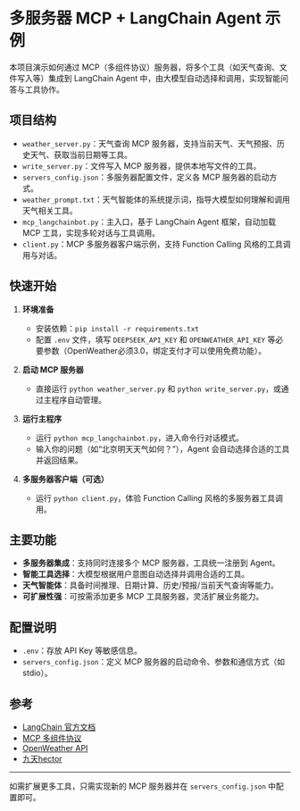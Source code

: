 # 多服务器 MCP + LangChain Agent 示例

本项目演示如何通过 MCP（多组件协议）服务器，将多个工具（如天气查询、文件写入等）集成到 LangChain Agent 中，由大模型自动选择和调用，实现智能问答与工具协作。

## 项目结构

- `weather_server.py`：天气查询 MCP 服务器，支持当前天气、天气预报、历史天气、获取当前日期等工具。
- `write_server.py`：文件写入 MCP 服务器，提供本地写文件的工具。
- `servers_config.json`：多服务器配置文件，定义各 MCP 服务器的启动方式。
- `weather_prompt.txt`：天气智能体的系统提示词，指导大模型如何理解和调用天气相关工具。
- `mcp_langchainbot.py`：主入口，基于 LangChain Agent 框架，自动加载 MCP 工具，实现多轮对话与工具调用。
- `client.py`：MCP 多服务器客户端示例，支持 Function Calling 风格的工具调用与对话。

## 快速开始

1. **环境准备**
   - 安装依赖：`pip install -r requirements.txt`
   - 配置 `.env` 文件，填写 `DEEPSEEK_API_KEY` 和 `OPENWEATHER_API_KEY` 等必要参数（OpenWeather必须3.0，绑定支付才可以使用免费功能）。

2. **启动 MCP 服务器**
   - 直接运行 `python weather_server.py` 和 `python write_server.py`，或通过主程序自动管理。

3. **运行主程序**
   - 运行 `python mcp_langchainbot.py`，进入命令行对话模式。
   - 输入你的问题（如“北京明天天气如何？”），Agent 会自动选择合适的工具并返回结果。

4. **多服务器客户端（可选）**
   - 运行 `python client.py`，体验 Function Calling 风格的多服务器工具调用。

## 主要功能

- **多服务器集成**：支持同时连接多个 MCP 服务器，工具统一注册到 Agent。
- **智能工具选择**：大模型根据用户意图自动选择并调用合适的工具。
- **天气智能体**：具备时间推理、日期计算、历史/预报/当前天气查询等能力。
- **可扩展性强**：可按需添加更多 MCP 工具服务器，灵活扩展业务能力。

## 配置说明

- `.env`：存放 API Key 等敏感信息。
- `servers_config.json`：定义 MCP 服务器的启动命令、参数和通信方式（如 stdio）。

## 参考

- [LangChain 官方文档](https://python.langchain.com/)
- [MCP 多组件协议](https://github.com/langchain-ai/mcp)
- [OpenWeather API](https://openweathermap.org/api)
- [九天hector](https://space.bilibili.com/385842994?spm_id_from=333.337.0.0)
---
如需扩展更多工具，只需实现新的 MCP 服务器并在 `servers_config.json` 中配置即可。

